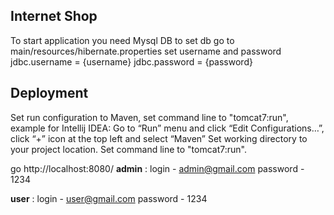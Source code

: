 ## Internet Shop
To start application you need Mysql DB
to set db go to main/resources/hibernate.properties
 set username and password
jdbc.username = {username}
jdbc.password = {password}

## Deployment
Set run configuration to Maven, set command line to "tomcat7:run", example for Intellij IDEA:
Go to “Run” menu and click “Edit Configurations…”, click “+” icon at the top left and select “Maven”
Set working directory to your project location.
Set command line to "tomcat7:run".

go http://localhost:8080/
**admin** :
login - admin@gmail.com
password - 1234

**user** :
login - user@gmail.com
password - 1234

